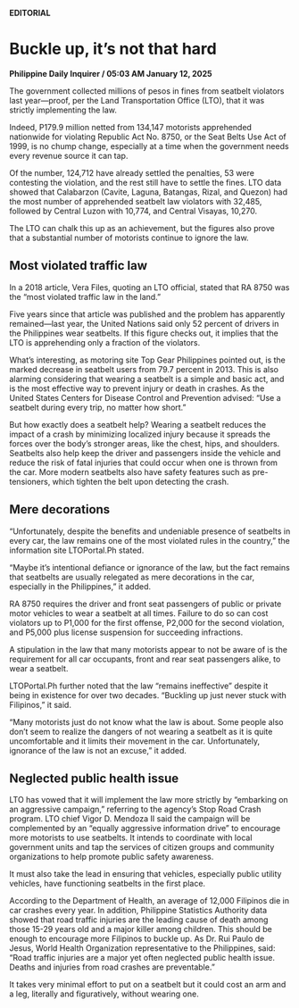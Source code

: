 **EDITORIAL**

# Buckle up, it’s not that hard

****Philippine Daily Inquirer / 05:03 AM January 12, 2025****

The government collected millions of pesos in fines from seatbelt violators last year—proof, per the Land Transportation Office (LTO), that it was strictly implementing the law.

Indeed, P179.9 million netted from 134,147 motorists apprehended nationwide for violating Republic Act No. 8750, or the Seat Belts Use Act of 1999, is no chump change, especially at a time when the government needs every revenue source it can tap.

Of the number, 124,712 have already settled the penalties, 53 were contesting the violation, and the rest still have to settle the fines. LTO data showed that Calabarzon (Cavite, Laguna, Batangas, Rizal, and Quezon) had the most number of apprehended seatbelt law violators with 32,485, followed by Central Luzon with 10,774, and Central Visayas, 10,270.

The LTO can chalk this up as an achievement, but the figures also prove that a substantial number of motorists continue to ignore the law.

## Most violated traffic law

In a 2018 article, Vera Files, quoting an LTO official, stated that RA 8750 was the “most violated traffic law in the land.”

Five years since that article was published and the problem has apparently remained—last year, the United Nations said only 52 percent of drivers in the Philippines wear seatbelts. If this figure checks out, it implies that the LTO is apprehending only a fraction of the violators.

What’s interesting, as motoring site Top Gear Philippines pointed out, is the marked decrease in seatbelt users from 79.7 percent in 2013. This is also alarming considering that wearing a seatbelt is a simple and basic act, and is the most effective way to prevent injury or death in crashes. As the United States Centers for Disease Control and Prevention advised: “Use a seatbelt during every trip, no matter how short.”

But how exactly does a seatbelt help? Wearing a seatbelt reduces the impact of a crash by minimizing localized injury because it spreads the forces over the body’s stronger areas, like the chest, hips, and shoulders. Seatbelts also help keep the driver and passengers inside the vehicle and reduce the risk of fatal injuries that could occur when one is thrown from the car. More modern seatbelts also have safety features such as pre-tensioners, which tighten the belt upon detecting the crash.

## Mere decorations

“Unfortunately, despite the benefits and undeniable presence of seatbelts in every car, the law remains one of the most violated rules in the country,” the information site LTOPortal.Ph stated.

“Maybe it’s intentional defiance or ignorance of the law, but the fact remains that seatbelts are usually relegated as mere decorations in the car, especially in the Philippines,” it added.

RA 8750 requires the driver and front seat passengers of public or private motor vehicles to wear a seatbelt at all times. Failure to do so can cost violators up to P1,000 for the first offense, P2,000 for the second violation, and P5,000 plus license suspension for succeeding infractions.

A stipulation in the law that many motorists appear to not be aware of is the requirement for all car occupants, front and rear seat passengers alike, to wear a seatbelt.

LTOPortal.Ph further noted that the law “remains ineffective” despite it being in existence for over two decades. “Buckling up just never stuck with Filipinos,” it said.

“Many motorists just do not know what the law is about. Some people also don’t seem to realize the dangers of not wearing a seatbelt as it is quite uncomfortable and it limits their movement in the car. Unfortunately, ignorance of the law is not an excuse,” it added.

## Neglected public health issue

LTO has vowed that it will implement the law more strictly by “embarking on an aggressive campaign,” referring to the agency’s Stop Road Crash program. LTO chief Vigor D. Mendoza II said the campaign will be complemented by an “equally aggressive information drive” to encourage more motorists to use seatbelts. It intends to coordinate with local government units and tap the services of citizen groups and community organizations to help promote public safety awareness.

It must also take the lead in ensuring that vehicles, especially public utility vehicles, have functioning seatbelts in the first place.

According to the Department of Health, an average of 12,000 Filipinos die in car crashes every year. In addition, Philippine Statistics Authority data showed that road traffic injuries are the leading cause of death among those 15-29 years old and a major killer among children. This should be enough to encourage more Filipinos to buckle up. As Dr. Rui Paulo de Jesus, World Health Organization representative to the Philippines, said: “Road traffic injuries are a major yet often neglected public health issue. Deaths and injuries from road crashes are preventable.”

It takes very minimal effort to put on a seatbelt but it could cost an arm and a leg, literally and figuratively, without wearing one.
